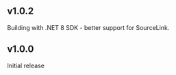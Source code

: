 v1.0.2
------

Building with .NET 8 SDK - better support for SourceLink.


v1.0.0
------

Initial release
